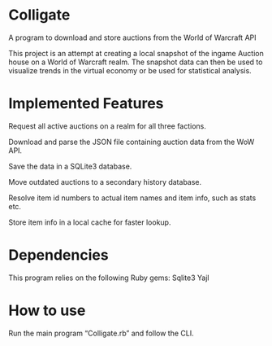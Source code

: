 Colligate
=================
A program to download and store auctions from the World of Warcraft API

This project is an attempt at creating a local snapshot of the ingame Auction house on a World of Warcraft realm.
The snapshot data can then be used to visualize trends in the virtual economy or be used for statistical analysis.

Implemented Features
=================
Request all active auctions on a realm for all three factions.

Download and parse the JSON file containing auction data from the WoW API.

Save the data in a SQLite3 database.

Move outdated auctions to a secondary history database.

Resolve item id numbers to actual item names and item info, such as stats etc.

Store item info in a local cache for faster lookup.

Dependencies
=================
This program relies on the following Ruby gems:
Sqlite3
Yajl

How to use
=================
Run the main program “Colligate.rb” and follow the CLI.
